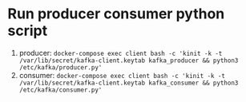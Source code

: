 # Run producer consumer python script
1. producer: `docker-compose exec client bash -c 'kinit -k -t /var/lib/secret/kafka-client.keytab kafka_producer && python3 /etc/kafka/producer.py'`
2. consumer: `docker-compose exec client bash -c 'kinit -k -t /var/lib/secret/kafka-client.keytab kafka_consumer && python3 /etc/kafka/consumer.py'`